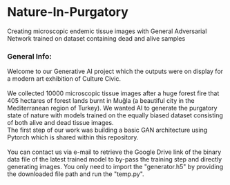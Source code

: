 # Nature-In-Purgatory
Creating microscopic endemic tissue images with General Adversarial Network trained on dataset containing dead and alive samples 

### General Info:<br> 
Welcome to our Generative AI project which the outputs were on display for a modern art exhibition of Culture Civic.<br><br>We collected 10000 microscopic tissue images after a huge forest fire that 405 hectares of forest lands burnt in Muğla (a beautiful city in the Mediterranean region of Turkey). We wanted AI to generate the purgatory state of nature with models trained on the equally biased dataset consisting of both alive and dead tissue images.<br>The first step of our work was building a basic GAN architecture using Pytorch which is shared within this repository.<br><br>You can contact us via e-mail to retrieve the Google Drive link of the binary data file of the latest trained model to by-pass the training step and directly generating images. You only need to import the "generator.h5" by providing the downloaded file path and run the "temp.py".

